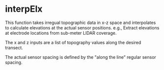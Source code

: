 # interpElx
This function takes irregual topographic data in x-z space and interpolates to 
calculate elevations at the actual sensor positions. e.g., Extract elevations at 
electrode locations from sub-meter LIDAR coverage.

The x and z inputs are a list of topography values along the desired transect. 

The actual sensor spacing is defined by the "along the line" regular sensor
spacing.
